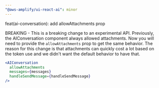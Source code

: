 ```yaml
---
"@aws-amplify/ui-react-ai": minor
---
```


feat(ai-conversation): add allowAttachments prop

BREAKING - This is a breaking change to an experimental API. Previously, the AIConversation component always allowed attachments. Now you will need to provide the `allowAttachments` prop to get the same behavior. The reason for this change is that attachments can quickly cost a lot based on the token use and we didn't want the default behavior to have that. 

```jsx
<AIConversation
  allowAttachments
  messages={messages}
  handleSendMessage={handleSendMessage}
/>
```
